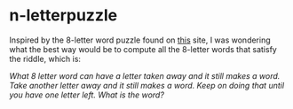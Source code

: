 # n-letterpuzzle

Inspired by the 8-letter word puzzle found on [this](https://www.riddles.com/best-riddles) site, I was wondering what the best way would be to compute all the 8-letter words that satisfy the riddle, which is: 

_What 8 letter word can have a letter taken away and it still makes a word. Take another letter away and it still makes a word. Keep on doing that until you have one letter left. What is the word?_

